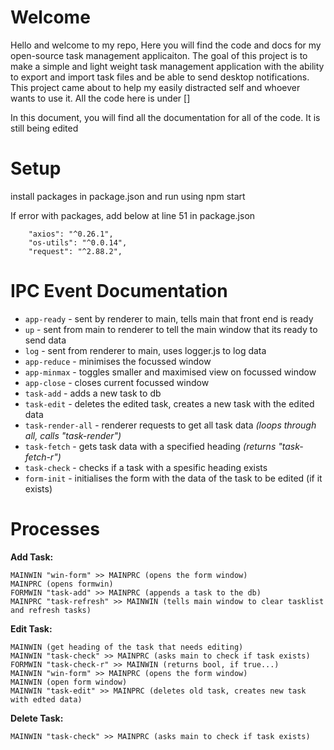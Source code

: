 # **Welcome**

Hello and welcome to my repo, Here you will find the code and docs for my open-source task management applicaiton. The goal of this project is to make a simple and light weight task management application with the ability to export and import task files and be able to send desktop notifications. This project came about to help my easily distracted self and whoever wants to use it. All the code here is under []

In this document, you will find all the documentation for all of the code. It is still being edited 

# Setup

install packages in package.json and run using npm start


If error with packages, add below at line 51 in package.json
```
    "axios": "^0.26.1",
    "os-utils": "^0.0.14",
    "request": "^2.88.2",

```



# IPC Event Documentation


* `app-ready` - sent by renderer to main, tells main that front end is ready
* `up` - sent from main to renderer to tell the main window that its ready to send data
* `log` - sent from renderer to main, uses logger.js to log data
* `app-reduce` - minimises the focussed window
* `app-minmax` - toggles smaller and maximised view on focussed window
* `app-close` - closes current focussed window
* `task-add`  - adds a new task to db
* `task-edit` - deletes the edited task, creates a new task with the edited data
* `task-render-all` - renderer requests to get all task data *(loops through all, calls "task-render")*
* `task-fetch` - gets task data with a specified heading *(returns "task-fetch-r")*
* `task-check` - checks if a task with a spesific heading exists 
* `form-init` - initialises the form with the data of the task to be edited (if it exists)
 

# Processes

**Add Task:**
```
MAINWIN "win-form" >> MAINPRC (opens the form window)
MAINPRC (opens formwin)
FORMWIN "task-add" >> MAINPRC (appends a task to the db)
MAINPRC "task-refresh" >> MAINWIN (tells main window to clear tasklist and refresh tasks)
```

**Edit Task:**
```
MAINWIN (get heading of the task that needs editing)
MAINWIN "task-check" >> MAINPRC (asks main to check if task exists)
FORMWIN "task-check-r" >> MAINWIN (returns bool, if true...)
MAINWIN "win-form" >> MAINPRC (opens the form window)
MAINWIN (open form window)
MAINWIN "task-edit" >> MAINPRC (deletes old task, creates new task with edted data)
```

**Delete Task:**
```
MAINWIN "task-check" >> MAINPRC (asks main to check if task exists)

```